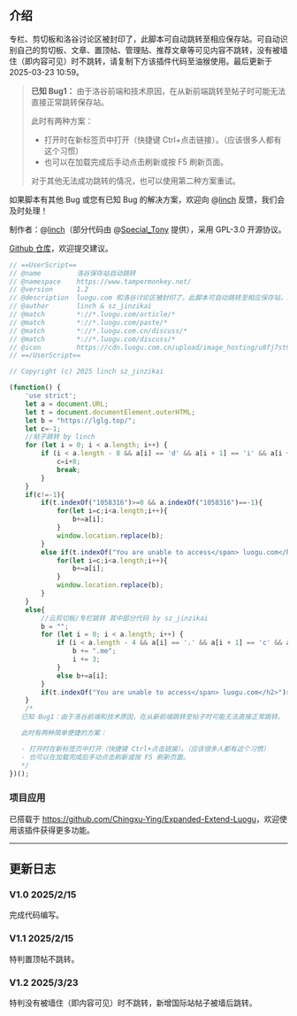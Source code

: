 ## 介绍
专栏、剪切板和洛谷讨论区被封印了，此脚本可自动跳转至相应保存站。可自动识别自己的剪切板、文章、置顶帖、管理贴、推荐文章等可见内容不跳转，没有被墙住（即内容可见）时不跳转，请复制下方该插件代码至油猴使用。最后更新于 2025-03-23 10:59。

> **已知 Bug1：**
> 由于洛谷前端和技术原因，在从新前端跳转至帖子时可能无法直接正常跳转保存站。
> 
> 此时有两种方案：
> 
> - 打开时在新标签页中打开（快捷键 Ctrl+点击链接）。（应该很多人都有这个习惯）
> - 也可以在加载完成后手动点击刷新或按 F5 刷新页面。
> 
> 对于其他无法成功跳转的情况，也可以使用第二种方案重试。

如果脚本有其他 Bug 或您有已知 Bug 的解决方案，欢迎向 @[linch](https://www.luogu.com.cn/user/737242) 反馈，我们会及时处理！

制作者：@[linch](https://www.luogu.com.cn/user/737242)（部分代码由 @[Special_Tony](https://www.luogu.com.cn/user/743373) 提供），采用 GPL-3.0 开源协议。

[Github 仓库](https://github.com/oierlinch/Luogu-Jump-Plugin)，欢迎提交建议。

```javascript
// ==UserScript==
// @name         洛谷保存站自动跳转
// @namespace    https://www.tampermonkey.net/
// @version      1.2
// @description  luogu.com 和洛谷讨论区被封印了，此脚本可自动跳转至相应保存站，产品链接 https://www.cnblogs.com/oierlinch/p/18717023/luogu-jump-plugin。
// @author       linch & sz_jinzikai
// @match        *://*.luogu.com/article/*
// @match        *://*.luogu.com/paste/*
// @match        *://*.luogu.com.cn/discuss/*
// @match        *://*.luogu.com/discuss/*
// @icon         https://cdn.luogu.com.cn/upload/image_hosting/u8fj7st9.png
// ==/UserScript==

// Copyright (c) 2025 linch sz_jinzikai

(function() {
    'use strict';
    let a = document.URL;
    let t = document.documentElement.outerHTML;
    let b = "https://lglg.top/";
    let c=-1;
    //帖子跳转 by linch
    for (let i = 0; i < a.length; i++) {
        if (i < a.length - 8 && a[i] == 'd' && a[i + 1] == 'i' && a[i + 2] == 's' && a[i + 3] == 'c' && a[i + 4] == 'u' && a[i + 5] == 's' && a[i + 6] == 's' && a[i+7]!='?') {
            c=i+8;
            break;
        }
    }
    if(c!=-1){
        if(t.indexOf("1058316")>=0 && a.indexOf("1058316")==-1){
            for(let i=c;i<a.length;i++){
                b+=a[i];
            }
            window.location.replace(b);
        }
        else if(t.indexOf("You are unable to access</span> luogu.com</h2>")>=0){
            for(let i=c;i<a.length;i++){
                b+=a[i];
            }
            window.location.replace(b);
        }
    }
    else{
        //云剪切板/专栏跳转 其中部分代码 by sz_jinzikai
        b = "";
        for (let i = 0; i < a.length; i++) {
            if (i < a.length - 4 && a[i] == '.' && a[i + 1] == 'c' && a[i + 2] == 'o' && a[i + 3] == 'm') {
                b += ".me";
                i += 3;
            }
            else b+=a[i];
        }
        if(t.indexOf("You are unable to access</span> luogu.com</h2>")>=0) window.location.replace(b);
    }
    /*
   已知 Bug1：由于洛谷前端和技术原因，在从新前端跳转至帖子时可能无法直接正常跳转。

   此时有两种简单便捷的方案：

   - 打开时在新标签页中打开（快捷键 Ctrl+点击链接）。（应该很多人都有这个习惯）
   - 也可以在加载完成后手动点击刷新或按 F5 刷新页面。
   */
})();
```

### 项目应用
已搭载于 <https://github.com/Chingxu-Ying/Expanded-Extend-Luogu>，欢迎使用该插件获得更多功能。

---

## 更新日志

### V1.0 2025/2/15
完成代码编写。

### V1.1 2025/2/15
特判置顶帖不跳转。

### V1.2 2025/3/23
特判没有被墙住（即内容可见）时不跳转，新增国际站帖子被墙后跳转。
